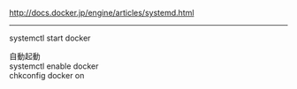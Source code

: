 
http://docs.docker.jp/engine/articles/systemd.html


----

systemctl start docker  

自動起動  
systemctl enable docker  
chkconfig docker on  
